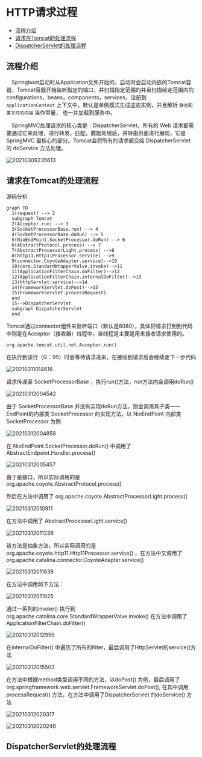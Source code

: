 # HTTP请求过程

<!-- TOC -->

- [流程介绍](#流程介绍)
- [请求在Tomcat的处理流程](#请求在tomcat的处理流程)
- [DispatcherServlet的处理流程](#dispatcherservlet的处理流程)

<!-- /TOC -->

## 流程介绍

&emsp;Springboot启动时从Application文件开始的，启动时会启动内嵌的Tomcat容器，Tomcat容器开始监听指定的端口，并扫描指定范围的并且扫描给定范围内的configurations，beans，components，services，注册到 `applicationContext` 上下文中，默认是单例模式生成这些实例，并且解析 `静态配置文件的内容` 当作常量， 也一并加载到服务中。

&emsp;SpringMVC处理请求的核心类是：DispatcherServlet，所有的 Web 请求都需要通过它来处理，进行转发，匹配，数据处理后，并转由页面进行展现，它是 SpringMVC 最核心的部分。Tomcat会将所有的请求都交给 DispatcherServlet 的 doService 方法处理。


![20210309235613](https://cdn.jsdelivr.net/gh/leiyu1997/ImageHostingService@master/resources/blogs/20210309235613.png)


## 请求在Tomcat的处理流程

源码分析
```mermaid
graph TD
  1(request) --> 2
  subgraph Tomcat
  2(Acceptor.run) --> 3
  3(SocketProcessorBase.run) --> 4
  4(SocketProcessorBase.doRun) --> 5
  5(NioEndPoint.SocketProcessor.doRun) --> 6
  6(AbstractProtocol.process) --> 7
  7(AbstractProcessorLight.process) -->8
  8(http11.Http11Processor.service) -->9
  9(connector.CoyoteAdapter.service)-->10
  10(core.StandardWrapperValve.invoke)-->11
  11(ApplicationFilterChain.doFilter)-->12
  12(ApplicationFilterChain.internalDoFilter)-->13
  13(HttpServlet.service)-->14
  14(FrameworkServlet.doPost)-->15
  15(FrameworkServlet.processRequest)
  end
  15-->DispatcherServlet
  subgraph DispatcherServlet
  end
```

Tomcat通过connector组件来监听端口（默认是8080），具体把请求打到到代码中则是在Acceptor（接收器）线程中，该线程是主要是用来接收请求使用的。

`org.apache.tomcat.util.net.Acceptor.run()`

在执行到该行（G：95）时会等待请求进来，在接收到请求后会继续走下一步代码

![20210311014616](https://cdn.jsdelivr.net/gh/leiyu1997/ImageHostingService@master/resources/blogs/20210311014616.png)



请求传递至 SocketProcessorBase ，执行run()方法，run方法内会调用doRun()

![20210312004542](https://cdn.jsdelivr.net/gh/leiyu1997/ImageHostingService@master/resources/blogs/20210312004542.png)

由于 SocketProcessorBase 并没有实现doRun方法，则会调用其子类——EndPoint的内部类 SocketProcessor 的实现方法，以 NioEndPoint 内部类 SocketProcessor 为例

![20210312004858](https://cdn.jsdelivr.net/gh/leiyu1997/ImageHostingService@master/resources/blogs/20210312004858.png)

在 NioEndPoint.SocketProcessor.doRun() 中调用了 AbstractEndpoint.Handler.process()

![20210312005457](https://cdn.jsdelivr.net/gh/leiyu1997/ImageHostingService@master/resources/blogs/20210312005457.png)

由于是接口，所以实际调用的是 org.apache.coyote.AbstractProtocol.process() 

然后在方法中调用了 org.apache.coyote.AbstractProcessorLight.process()

![20210312010911](https://cdn.jsdelivr.net/gh/leiyu1997/ImageHostingService@master/resources/blogs/20210312010911.png)

在方法中调用了 AbstractProcessorLight.service()

![20210312011236](https://cdn.jsdelivr.net/gh/leiyu1997/ImageHostingService@master/resources/blogs/20210312011236.png)

该方法是抽象方法，所以实际调用的是 org.apache.coyote.http11.Http11Processor.service() ，在方法中又调用了 org.apache.catalina.connector.CoyoteAdapter.service() 

![20210312011638](https://cdn.jsdelivr.net/gh/leiyu1997/ImageHostingService@master/resources/blogs/20210312011638.png)

在方法中调用如下方法：

![20210312011925](https://cdn.jsdelivr.net/gh/leiyu1997/ImageHostingService@master/resources/blogs/20210312011925.png)

通过一系列的invoke() 执行到 org.apache.catalina.core.StandardWrapperValve.invoke() 在方法中调用了 ApplicationFilterChain.doFilter()

![20210312012959](https://cdn.jsdelivr.net/gh/leiyu1997/ImageHostingService@master/resources/blogs/20210312012959.png)

在internalDoFilter() 中遍历了所有的filter，最后调用了HttpServlet的service()方法

![20210312015503](https://cdn.jsdelivr.net/gh/leiyu1997/ImageHostingService@master/resources/blogs/20210312015503.png)

在方法中根据method类型调用不同的方法，以doPost() 为例，最后调用了org.springframework.web.servlet.FrameworkServlet.doPost(), 在其中调用 processRequest() 方法，在方法中调用了DispatcherServlet 的doService() 方法

![20210312020317](https://cdn.jsdelivr.net/gh/leiyu1997/ImageHostingService@master/resources/blogs/20210312020317.png)

![20210312020246](https://cdn.jsdelivr.net/gh/leiyu1997/ImageHostingService@master/resources/blogs/20210312020246.png)


## DispatcherServlet的处理流程

